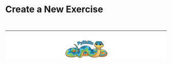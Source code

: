 # Create a New Exercise

<BR>

************

[![PySkillz Home](../graphics/PySkillzFooter.png)](https://www.codingame.com/profile/2df7157da821f39bbf6b36efae1568142907334/playgrounds)
